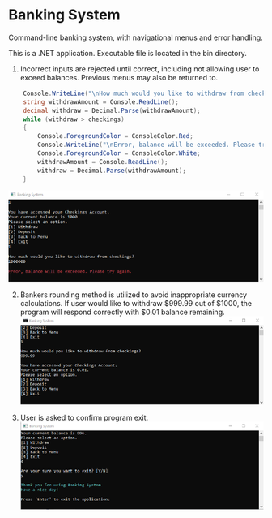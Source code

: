 # Banking System
Command-line banking system, with navigational menus and error handling.

This is a .NET application. Executable file is located in the bin directory.

1. Incorrect inputs are rejected until correct, including not allowing user to exceed balances. Previous menus may also be returned to.
```csharp
    Console.WriteLine("\nHow much would you like to withdraw from checkings?");
    string withdrawAmount = Console.ReadLine();
    decimal withdraw = Decimal.Parse(withdrawAmount);
    while (withdraw > checkings)
    {
        Console.ForegroundColor = ConsoleColor.Red;
        Console.WriteLine("\nError, balance will be exceeded. Please try again.");
        Console.ForegroundColor = ConsoleColor.White;
        withdrawAmount = Console.ReadLine();
        withdraw = Decimal.Parse(withdrawAmount);
    }
```
![Error Message](error-message.png)

2. Bankers rounding method is utilized to avoid inappropriate currency calculations.
If user would like to withdraw $999.99 out of $1000, the program will respond correctly with $0.01 balance remaining.
![Bankers Rounding Method](bankers-rounding.png)

3. User is asked to confirm program exit.
![Exiting Program](exit-program.png)
